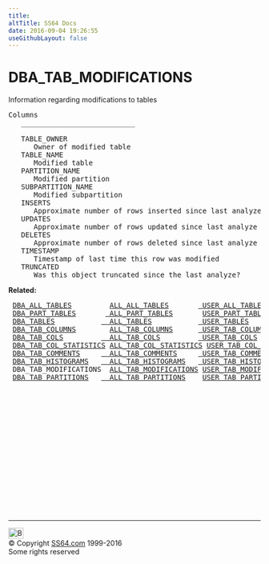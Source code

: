 ```yaml
---
title:
altTitle: SS64 Docs
date: 2016-09-04 19:26:55
useGithubLayout: false
---
```

<!-- #BeginLibraryItem "/Library/head_orad.lbi" --><!-- #EndLibraryItem --><h1>DBA_TAB_MODIFICATIONS </h1><p> Information regarding modifications to tables </p> 
 
<pre>Columns
   ___________________________
 
   TABLE_OWNER
      Owner of modified table
   TABLE_NAME
      Modified table
   PARTITION_NAME
      Modified partition
   SUBPARTITION_NAME
      Modified subpartition
   INSERTS
      Approximate number of rows inserted since last analyze
   UPDATES
      Approximate number of rows updated since last analyze
   DELETES
      Approximate number of rows deleted since last analyze
   TIMESTAMP
      Timestamp of last time this row was modified
   TRUNCATED
      Was this object truncated since the last analyze?</pre>
<p><b>Related:</b></p>
<pre> <a href="DBA_ALL_TABLES.html">DBA_ALL_TABLES</a>         <a href="ALL_ALL_TABLES.html">ALL_ALL_TABLES</a>       <a href="USER_ALL_TABLES.html"> USER_ALL_TABLES</a>
 <a href="DBA_PART_TABLES.html">DBA_PART_TABLES</a>       <a href="ALL_PART_TABLES.html"> ALL_PART_TABLES</a>       <a href="USER_PART_TABLES.html">USER_PART_TABLES</a> 
 <a href="DBA_TABLES.html">DBA_TABLES</a>           <a href="ALL_TABLES.html">  ALL_TABLES</a>           <a href="USER_TABLES.html"> USER_TABLES</a>          <a href="TAB.html">TAB</a> 
 <a href="DBA_TAB_COLUMNS.html">DBA_TAB_COLUMNS</a>        <a href="ALL_TAB_COLUMNS.html">ALL_TAB_COLUMNS</a>      <a href="USER_TAB_COLUMNS.html"> USER_TAB_COLUMNS</a> 
 <a href="DBA_TAB_COLS.html">DBA_TAB_COLS</a>         <a href="ALL_TAB_COLS.html">  ALL_TAB_COLS</a>         <a href="USER_TAB_COLS.html"> USER_TAB_COLS</a> 
 <a href="DBA_TAB_COL_STATISTICS.html">DBA_TAB_COL_STATISTICS</a> <a href="ALL_TAB_COL_STATISTICS.html">ALL_TAB_COL_STATISTICS</a> <a href="USER_TAB_COL_STATISTICS.html">USER_TAB_COL_STATISTICS</a> 
 <a href="DBA_TAB_COMMENTS.html">DBA_TAB_COMMENTS</a>     <a href="ALL_TAB_COMMENTS.html">  ALL_TAB_COMMENTS</a>     <a href="USER_TAB_COMMENTS.html"> USER_TAB_COMMENTS</a> 
 <a href="DBA_TAB_HISTOGRAMS.html">DBA_TAB_HISTOGRAMS</a>   <a href="ALL_TAB_HISTOGRAMS.html">  ALL_TAB_HISTOGRAMS</a>   <a href="USER_TAB_HISTOGRAMS.html"> USER_TAB_HISTOGRAMS</a> 
 DBA_TAB_MODIFICATIONS  <a href="ALL_TAB_MODIFICATIONS.html">ALL_TAB_MODIFICATIONS</a> <a href="USER_TAB_MODIFICATIONS.html">USER_TAB_MODIFICATIONS</a> 
 <a href="DBA_TAB_PARTITIONS.html">DBA_TAB_PARTITIONS</a>   <a href="ALL_TAB_PARTITIONS.html">  ALL_TAB_PARTITIONS</a>    <a href="USER_TAB_PARTITIONS.html">USER_TAB_PARTITIONS</a> 
</pre>
<p>
<!-- #BeginLibraryItem "/Library/foot_orad.lbi" --></p><p>
<!-- oracle-footer -->
<ins class="adsbygoogle" style="display:inline-block;width:300px;height:250px" data-ad-client="ca-pub-6140977852749469" data-ad-slot="4275490898"></ins>
<script>
(adsbygoogle = window.adsbygoogle || []).push({});
</script></p>
<hr>
<div id="bl" class="footer"><a href="DBA_TAB_MODIFICATIONS.html#"><img src="../images/top.png" width="30" height="22" alt="Back to the Top"></a></div>
<div id="br" class="footer, tagline">© Copyright <a href="http://ss64.com/">SS64.com</a> 1999-2016<br>
Some rights reserved</div>
<!-- #EndLibraryItem -->

